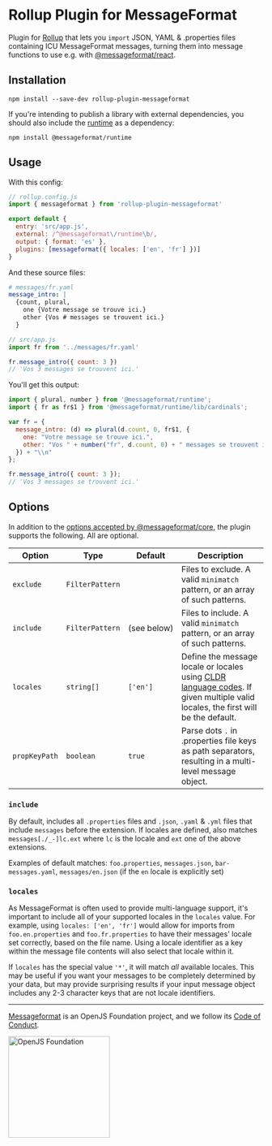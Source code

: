 # Rollup Plugin for MessageFormat

Plugin for [Rollup] that lets you `import` JSON, YAML & .properties files containing ICU MessageFormat messages, turning them into message functions to use e.g. with [@messageformat/react].

## Installation

```
npm install --save-dev rollup-plugin-messageformat
```

If you're intending to publish a library with external dependencies, you should also include the [runtime] as a dependency:

```
npm install @messageformat/runtime
```

## Usage

With this config:

<!-- prettier-ignore -->
```js
// rollup.config.js
import { messageformat } from 'rollup-plugin-messageformat'

export default {
  entry: 'src/app.js',
  external: /^@messageformat\/runtime\b/,
  output: { format: 'es' },
  plugins: [messageformat({ locales: ['en', 'fr'] })]
}
```

And these source files:

```yaml
# messages/fr.yaml
message_intro: |
  {count, plural,
    one {Votre message se trouve ici.}
    other {Vos # messages se trouvent ici.}
  }
```

<!-- prettier-ignore -->
```js
// src/app.js
import fr from '../messages/fr.yaml'

fr.message_intro({ count: 3 })
// 'Vos 3 messages se trouvent ici.'
```

You'll get this output:

<!-- prettier-ignore -->
```js
import { plural, number } from '@messageformat/runtime';
import { fr as fr$1 } from '@messageformat/runtime/lib/cardinals';

var fr = {
  message_intro: (d) => plural(d.count, 0, fr$1, {
    one: "Votre message se trouve ici.",
    other: "Vos " + number("fr", d.count, 0) + " messages se trouvent ici."
  }) + "\\n"
};

fr.message_intro({ count: 3 });
// 'Vos 3 messages se trouvent ici.'
```

## Options

In addition to the [options accepted by @messageformat/core][options], the plugin supports the following. All are optional.

| Option        | Type            | Default          | Description                                                                                                                       |
| ------------- | --------------- | ---------------- | --------------------------------------------------------------------------------------------------------------------------------- |
| `exclude`     | `FilterPattern` |                  | Files to exclude. A valid `minimatch` pattern, or an array of such patterns.                                                      |
| `include`     | `FilterPattern` | (see&nbsp;below) | Files to include. A valid `minimatch` pattern, or an array of such patterns.                                                      |
| `locales`     | `string[]`      | `['en']`         | Define the message locale or locales using [CLDR language codes]. If given multiple valid locales, the first will be the default. |
| `propKeyPath` | `boolean`       | `true`           | Parse dots `.` in .properties file keys as path separators, resulting in a multi-level message object.                            |

### `include`

By default, includes all `.properties` files and `.json`, `.yaml` & `.yml` files that include `messages` before the extension.
If locales are defined, also matches `messages[./_-]lc.ext` where `lc` is the locale and `ext` one of the above extensions.

Examples of default matches: `foo.properties`, `messages.json`, `bar-messages.yaml`, `messages/en.json` (if the `en` locale is explicitly set)

### `locales`

As MessageFormat is often used to provide multi-language support, it's important to include all of your supported locales in the `locales` value.
For example, using `locales: ['en', 'fr']` would allow for imports from `foo.en.properties` and `foo.fr.properties` to have their messages' locale set correctly, based on the file name.
Using a locale identifier as a key within the message file contents will also select that locale within it.

If `locales` has the special value `'*'`, it will match _all_ available locales.
This may be useful if you want your messages to be completely determined by your data, but may provide surprising results if your input message object includes any 2-3 character keys that are not locale identifiers.

[rollup]: https://rollupjs.org/
[runtime]: https://messageformat.github.io/messageformat/api/runtime/
[@messageformat/react]: https://messageformat.github.io/messageformat/react/
[options]: https://messageformat.github.io/messageformat/api/core.messageformatoptions/
[cldr language codes]: http://www.unicode.org/cldr/charts/latest/supplemental/language_territory_information.html

---

[Messageformat](https://messageformat.github.io/) is an OpenJS Foundation project, and we follow its [Code of Conduct](https://code-of-conduct.openjsf.org/).

<a href="https://openjsf.org">
<img width=200 alt="OpenJS Foundation" src="https://messageformat.github.io/messageformat/logo/openjsf.svg" />
</a>
